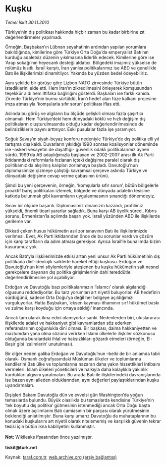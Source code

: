 # Kuşku

*Temel İskit 30.11.2010*

<div class="yazi"><p>Türkiye’nin dış politikası hakkında hiçbir zaman bu kadar birbirine zıt değerlendirmeler yapılmadı.</p>
<p>Örneğin, Başbakan’ın Lübnan seyahatinin ardından yapılan yorumlara bakıldığında, kimilerine göre Türkiye Orta Doğu’da emperyalist Batı’nın kurduğu adaletsiz düzenin yıkılmasına liderlik edecek. Kimilerine göre ise ‘Arap sokağı’nın heyecanlı desteği aldatıcı. Bölgedeki imajımız yükselse de rolümüz kısıtlı. İsrail karşıtı, İran yanlısı politikalarımız ise ABD ve genellikle Batı ile ilişkilerimizi dinamitliyor. Yakında bu yüzden bedel ödeyebiliriz.</p>
<p>Aynı şekilde bir görüşe göre Lizbon NATO zirvesinde Türkiye bütün istediklerini elde etti. Hem İran’ın zikredilmesini önleyerek komşusundan teşekkür aldı hem ittifaka bağlılığını gösterdi. Başkaları ise farklı kanıda. Zirvede Türkiye’nin burnu sürtüldü, İran’ı hedef alan füze kalkanı projesine imza atmasıyla ‘komşularla sıfır sorun’ politikası iflas etti. </p>
<p>Aslında bu görüş ve algıların bu ölçüde çelişkili olması fazla şaşırtıcı olmamalı. Hem Türkiye’deki hem dünyadaki köklü ve hızlı değişim dış politikaların oluşturulmasında olduğu kadar değerlendirilmesinde de belirsizliklerin payını arttırıyor. Eski pusulalar fazla işe yaramıyor.</p>
<p>Soğuk Savaş’ın siyah-beyaz konforu nedeniyle Türkiye’de dış politika elli yıl tartışma dışı kaldı. Duvarların yıkıldığı 1990 sonrası koalisyonlar döneminde ise –askerî vesayetin de dayattığı- güvenlik odaklı politikalarımız aynen sürdü. 1999’da AB adaylığımızla başlayan ve 2002-2007 arası ilk Ak Parti iktidarındaki reformlarla hızlanan içteki değişime paralel olarak dış politikamız da alışılmış kalıpları zorlamaya başladı. Davutoğlu’nun diplomasimize çizmeye çalıştığı kavramsal çerçeve aslında Türkiye ve dünyadaki değişime cevap verme çabasının ürünü.</p>
<p>Şimdi bu yeni çerçevenin, örneğin, ‘komşularla sıfır sorun’, bütün bölgelerle proaktif barış politikaları izlemek, bölgede ve dünyada adaletin tesisine katkıda bulunmak gibi kavramların uygulanmasının sınandığı dönemdeyiz.</p>
<p>Sınav bir ölçüde başarılı. Diplomasimiz dinamizm kazandı, profilimiz yükseldi, önemli ticari yararlar sağladık. Buna karşı AB üyelik süreci, Kıbrıs sorunu, Ermenistan’la açılımda başarı yok. İsrail yüzünden ABD ile ilişkilerde gerileme var.</p>
<p>Dikkati çeken husus hükümetin asıl zor sınavının Batı ile ilişkilerimizde verilmesi. Evet, Ak Parti iktidarından önce de bu sorunlar vardı ve çözüm için karşı tarafların da adım atması gerekiyor. Ayrıca İsrail’le bunalımda bizim kusurumuz yok.</p>
<p>Ancak Batı’yla ilişkilerimizde etkisi artan yeni unsur Ak Parti hükümetinin dış politikada dinî-ideolojik saiklerle hareket ettiği kuşkusu. Erdoğan ve Davutoğlu’nun kimi söylemleriyle ateşlenen bu kuşku hükümetin salt nesnel gerekçelere dayanan dış politika girişimlerinin dahi tereddütle değerlendirilmesine yol açabiliyor. </p>
<p>Erdoğan ve Davutoğlu bazı politikalarımızın ‘İslamcı’ olarak algılandığı olgusunu reddediyorlar. Bu tarz yorumları art niyetli buluyorlar. AB hedefinin sürdüğünü, sadece Orta Doğu’ya değil her bölgeye açıldığımızı vurguluyorlar. Hatta Başbakan, ‘eksen kayması ithamının sırf hükümet baskı ve zulme karşı koyduğu için ortaya atıldığı’ inancında.</p>
<p>Ancak tam olarak ikna edici olamıyorlar sanki. Nedenlerden biri, uluslararası ilişkilerde adalet ve hakkaniyet gibi kavramlardan söz ederken referanslarının çoğunlukla dinî olması. Bir başkası, daima hakkaniyetten ve mazlumdan yana olma sözünü verirken İslami ülkelerle ilişkiler sözkonusu olduğunda buralardaki ihlal ve haksızlıkları gözardı etmeleri (örneğin, El-Beşir gibi ‘zalimlerin’ unutulması).</p>
<p>Bir diğer neden galiba Erdoğan ve Davutoğlu’nun –belki de bir anlamda tabii olarak- Osmanlı coğrafyasındaki Müslüman ülkeler ve toplumlarına kendilerini Batı ülke ve toplumlarına nazaran daha yakın hissettikleri intibaını vermeleri. İslam ülkeleri yöneticileri ve halkıyla daha kolaylıkla yakınlık kurdukları algısını yaratmaları. Bu arada Batı ile ilişkilerindeki davranışlarında ise bazen aynı aileden olduklarından, aynı değerleri paylaştıklarından kuşku uyandırmaları.</p>
<p>Dışişleri Bakanı Davutoğlu dün ve evvelsi gün Washington’da yoğun temaslarda bulundu. Büyük olasılıkla bu temaslarda kendisine Türkiye’nin ‘tek boyutlu dış politika’ gütmesinin istenmediği ancak Orta Doğu başta olmak üzere açılımlarını Batı camiasının bir parçası olarak yürütmesinin beklendiği anlatılmıştır. Buna karşı umarız Davutoğlu da muhataplarının bu konudaki kuşkularını art niyetli olarak nitelememiş ve karşılıklı güvenin tekrar tesisi için bütün ikna kabiliyetini kullanmıştır.<br/><br/><b>Not:</b> Wikileaks ifşaatından önce yazılmıştır.<br/><br/><b>tiskit@turk.net</b></p></div>

Kaynak: [taraf.com.tr](m), [web.archive.org (arşiv bağlantısı)](http://web.archive.org/web/20101130215133/http://taraf.com.tr/temel-iskit/makale-kusku.htm)
